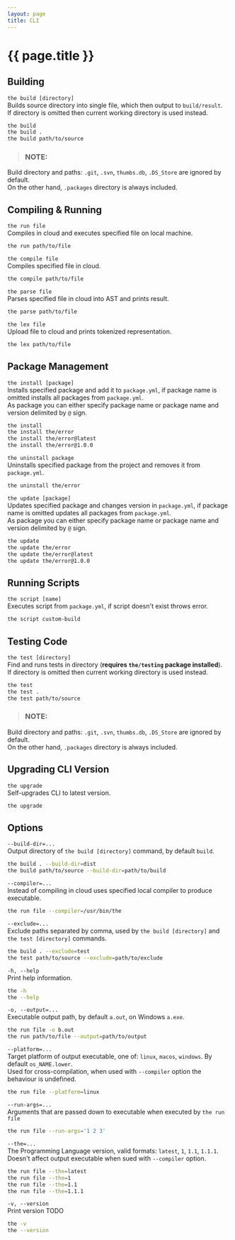 ```yaml
---
layout: page
title: CLI
---
```


# {{ page.title }}

## Building

`the build [directory]` \
Builds source directory into single file, which then output to `build/result`. \
If directory is omitted then current working directory is used instead.

```bash
the build
the build .
the build path/to/source
```

> ### NOTE:
  Build directory and paths: `.git`, `.svn`, `thumbs.db`, `.DS_Store` are ignored by default. \
  On the other hand, `.packages` directory is always included.

## Compiling & Running

`the run file` \
Compiles in cloud and executes specified file on local machine.

```bash
the run path/to/file
```

`the compile file` \
Compiles specified file in cloud.

```bash
the compile path/to/file
```

`the parse file` \
Parses specified file in cloud into AST and prints result.

```bash
the parse path/to/file
```

`the lex file` \
Upload file to cloud and prints tokenized representation.

```bash
the lex path/to/file
```

## Package Management
`the install [package]` \
Installs specified package and add it to `package.yml`, if package name is omitted installs all packages from
`package.yml`. \
As package you can either specify package name or package name and version delimited by `@` sign.

```bash
the install
the install the/error
the install the/error@latest
the install the/error@1.0.0
```

`the uninstall package` \
Uninstalls specified package from the project and removes it from `package.yml`.

```bash
the uninstall the/error
```

`the update [package]` \
Updates specified package and changes version in `package.yml`, if package name is omitted updates all packages
from `package.yml`. \
As package you can either specify package name or package name and version delimited by `@` sign.

```bash
the update
the update the/error
the update the/error@latest
the update the/error@1.0.0
```

## Running Scripts
`the script [name]` \
Executes script from `package.yml`, if script doesn't exist throws error.

```bash
the script custom-build
```

## Testing Code
`the test [directory]` \
Find and runs tests in directory (**requires `the/testing` package installed**). \
If directory is omitted then current working directory is used instead.

```bash
the test
the test .
the test path/to/source
```

> ### NOTE:
  Build directory and paths: `.git`, `.svn`, `thumbs.db`, `.DS_Store` are ignored by default. \
  On the other hand, `.packages` directory is always included.

## Upgrading CLI Version
`the upgrade` \
Self-upgrades CLI to latest version.

```bash
the upgrade
```

## Options

`--build-dir=...`\
Output directory of `the build [directory]` command, by default `build`.

```bash
the build . --build-dir=dist
the build path/to/source --build-dir=path/to/build
```

`--compiler=...` \
Instead of compiling in cloud uses specified local compiler to produce executable.

```bash
the run file --compiler=/usr/bin/the
```

`--exclude=...` \
Exclude paths separated by comma, used by `the build [directory]` and `the test [directory]` commands.

```bash
the build . --exclude=test
the test path/to/source --exclude=path/to/exclude
```

`-h, --help` \
Print help information.

```bash
the -h
the --help
```

`-o, --output=...` \
Executable output path, by default `a.out`, on Windows `a.exe`.

```bash
the run file -o b.out
the run path/to/file --output=path/to/output
```

`--platform=...` \
Target platform of output executable, one of: `linux`, `macos`, `windows`. By default `os_NAME.lower`. \
Used for cross-compilation, when used with `--compiler` option the behaviour is undefined.

```bash
the run file --platform=linux
```

`--run-args=...` \
Arguments that are passed down to executable when executed by `the run file`

```bash
the run file --run-args='1 2 3'
```

`--the=...` \
The Programming Language version, valid formats: `latest`, `1`, `1.1`, `1.1.1`. \
Doesn't affect output executable when sued with `--compiler` option.

```bash
the run file --the=latest
the run file --the=1
the run file --the=1.1
the run file --the=1.1.1
```

`-v, --version` \
Print version TODO

```bash
the -v
the --version
```
